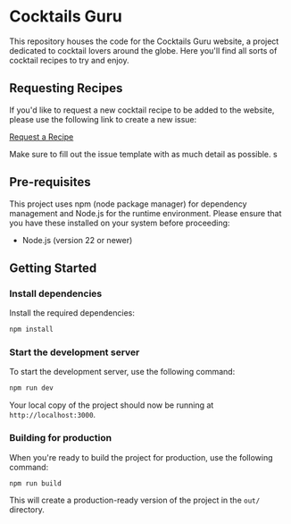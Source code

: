 # Cocktails Guru

This repository houses the code for the Cocktails Guru website, a project dedicated to cocktail lovers around the globe. Here you'll find all sorts of cocktail recipes to try and enjoy.

## Requesting Recipes

If you'd like to request a new cocktail recipe to be added to the website, please use the following link to create a new issue:

[Request a Recipe](https://github.com/KiraLT/cocktails-guru/issues/new?assignees=&labels=&projects=&template=reciple-request.md&title=)

Make sure to fill out the issue template with as much detail as possible.
s

## Pre-requisites

This project uses npm (node package manager) for dependency management and Node.js for the runtime environment. Please ensure that you have these installed on your system before proceeding:

-   Node.js (version 22 or newer)

## Getting Started

### Install dependencies

Install the required dependencies:

```bash
npm install
```

### Start the development server

To start the development server, use the following command:

```bash
npm run dev
```

Your local copy of the project should now be running at `http://localhost:3000`.

### Building for production

When you're ready to build the project for production, use the following command:

```bash
npm run build
```

This will create a production-ready version of the project in the `out/` directory.
